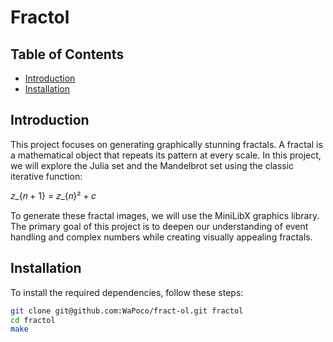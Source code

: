 # Fractol
## Table of Contents
- [Introduction](#introduction)
- [Installation](#installation)

## Introduction
This project focuses on generating graphically stunning fractals. A fractal is a mathematical object that repeats its pattern at every scale. In this project, we will explore the Julia set and the Mandelbrot set using the classic iterative function:

𝑧_{𝑛 + 1} = 𝑧_{𝑛}² + 𝑐

To generate these fractal images, we will use the MiniLibX graphics library. The primary goal of this project is to deepen our understanding of event handling and complex numbers while creating visually appealing fractals.

## Installation
To install the required dependencies, follow these steps:

```sh
git clone git@github.com:WaPoco/fract-ol.git fractol
cd fractol
make
